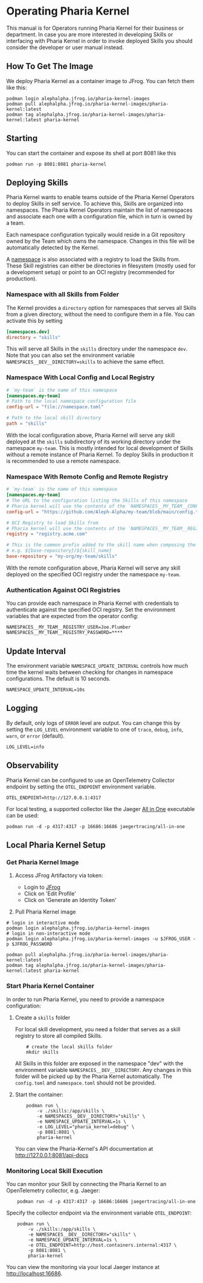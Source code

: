 # Operating Pharia Kernel

This manual is for Operators running Pharia Kernel for their business or department. In case you are more interested in developing Skills or interfacing with Pharia Kernel in order to invoke deployed Skills you should consider the developer or user manual instead.

## How To Get The Image

We deploy Pharia Kernel as a container image to JFrog. You can fetch them like this:

```shell
podman login alephalpha.jfrog.io/pharia-kernel-images
podman pull alephalpha.jfrog.io/pharia-kernel-images/pharia-kernel:latest
podman tag alephalpha.jfrog.io/pharia-kernel-images/pharia-kernel:latest pharia-kernel
```

## Starting

You can start the container and expose its shell at port 8081 like this

```shell
podman run -p 8081:8081 pharia-kernel
```

## Deploying Skills

Pharia Kernel wants to enable teams outside of the Pharia Kernel Operators to deploy Skills in self service. To achieve this, Skills are organized into namespaces. The Pharia Kernel Operators maintain the list of namespaces and associate each one with a configuration file, which in turn is owned by a team.

Each namespace configuration typically would reside in a Git repository owned by the Team which owns the namespace. Changes in this file will be automatically detected by the Kernel.

A [namespace](skill-deployment.md#configuring-namespace) is also associated with a registry to load the Skills from. These Skill registries can either be directories in filesystem (mostly used for a development setup) or point to an OCI registry (recommended for production).

### Namespace with all Skills from Folder

The Kernel provides a `directory` option for namespaces that serves all Skills from a given directory, without the need to configure them in a file.
You can activate this by setting

```toml
[namespaces.dev]
directory = "skills"
```

This will serve all Skills in the `skills` directory under the namespace `dev`.
Note that you can also set the environment variable `NAMESPACES__DEV__DIRECTORY=skills` to achieve the same effect.

### Namespace With Local Config and Local Registry

```toml
# `my-team` is the name of this namespace
[namespaces.my-team]
# Path to the local namespace configuration file
config-url = "file://namespace.toml"

# Path to the local skill directory
path = "skills"
```

With the local configuration above, Pharia Kernel will serve any skill deployed at the `skills` subdirectory of its working directory under the namespace `my-team`. This is mostly intended for local development of Skills without a remote instance of Pharia Kernel. To deploy Skills in production it is recommended to use a remote namespace.

### Namespace With Remote Config and Remote Registry

```toml
# `my-team` is the name of this namespace
[namespaces.my-team]
# The URL to the configuration listing the Skills of this namespace
# Pharia kernel will use the contents of the `NAMESPACES__MY_TEAM__CONFIG_ACCESS_TOKEN` environment variable to access (authorize) the config
config-url = "https://github.com/Aleph-Alpha/my-team/blob/main/config.toml"

# OCI Registry to load Skills from
# Pharia kernel will use the contents of the `NAMESPACES__MY_TEAM__REGISTRY_USER` and `NAMESPACES__MY_TEAM__REGISTRY_PASSWORD` environment variables to access (authorize) the registry
registry = "registry.acme.com"

# This is the common prefix added to the skill name when composing the OCI repository.
# e.g. ${base-repository}/${skill_name}
base-repository = "my-org/my-team/skills"
```

With the remote configuration above, Pharia Kernel will serve any skill deployed on the specified OCI registry under the namespace `my-team`.

### Authentication Against OCI Registries

You can provide each namespace in Pharia Kernel with credentials to authenticate against the specified OCI registry. Set the environment variables that are expected from the operator config:

```shell
NAMESPACES__MY_TEAM__REGISTRY_USER=Joe.Plumber
NAMESPACES__MY_TEAM__REGISTRY_PASSWORD=****
```

## Update Interval

The environment variable `NAMESPACE_UPDATE_INTERVAL` controls how much time the kernel waits between checking for changes in namespace configurations. The default is 10 seconds.

```shell
NAMESPACE_UPDATE_INTERVAL=10s
```

## Logging

By default, only logs of `ERROR` level are output. You can change this by setting the `LOG_LEVEL` environment variable to one of `trace`, `debug`, `info`, `warn`, or `error` (default).

```shell
LOG_LEVEL=info
```

## Observability

Pharia Kernel can be configured to use an OpenTelemetry Collector endpoint by setting the `OTEL_ENDPOINT` environment variable.

```shell
OTEL_ENDPOINT=http://127.0.0.1:4317
```

For local testing, a supported collector like the Jaeger [All in One](https://www.jaegertracing.io/docs/1.60/getting-started/#all-in-one) executable can be used:

```shell
podman run -d -p 4317:4317 -p 16686:16686 jaegertracing/all-in-one
```

## Local Pharia Kernel Setup

### Get Pharia Kernel Image

1. Access JFrog Artifactory via token:

   - Login to [JFrog](https://alephalpha.jfrog.io/ui/login/)
   - Click on 'Edit Profile'
   - Click on 'Generate an Identity Token'

2. Pull Pharia Kernel image

```shell
# login in interactive mode
podman login alephalpha.jfrog.io/pharia-kernel-images
# login in non-interactive mode
podman login alephalpha.jfrog.io/pharia-kernel-images -u $JFROG_USER -p $JFROG_PASSWORD

podman pull alephalpha.jfrog.io/pharia-kernel-images/pharia-kernel:latest
podman tag alephalpha.jfrog.io/pharia-kernel-images/pharia-kernel:latest pharia-kernel
```

### Start Pharia Kernel Container

In order to run Pharia Kernel, you need to provide a namespace configuration:

1. Create a `skills` folder

   For local skill development, you need a folder that serves as a skill registry to store all compiled Skills.

   ```shell
       # create the local skills folder
       mkdir skills
   ```

   All Skills in this folder are exposed in the namespace "dev" with the environment variable `NAMESPACES__DEV__DIRECTORY`.
   Any changes in this folder will be picked up by the Pharia Kernel automatically. The `config.toml` and `namespace.toml` should not be provided.

2. Start the container:

   ```shell
       podman run \
           -v ./skills:/app/skills \
           -e NAMESPACES__DEV__DIRECTORY="skills" \
           -e NAMESPACE_UPDATE_INTERVAL=1s \
           -e LOG_LEVEL="pharia_kernel=debug" \
           -p 8081:8081 \
           pharia-kernel
   ```

   You can view the Pharia-Kernel's API documentation at <http://127.0.0.1:8081/api-docs>

### Monitoring Local Skill Execution

You can monitor your Skill by connecting the Pharia Kernel to an OpenTelemetry collector, e.g. Jaeger:

```shell
    podman run -d -p 4317:4317 -p 16686:16686 jaegertracing/all-in-one
```

Specify the collector endpoint via the environment variable `OTEL_ENDPOINT`:

```shell
    podman run \
        -v ./skills:/app/skills \
        -e NAMESPACES__DEV__DIRECTORY="skills" \
        -e NAMESPACE_UPDATE_INTERVAL=1s \
        -e OTEL_ENDPOINT=http://host.containers.internal:4317 \
        -p 8081:8081 \
        pharia-kernel
```

You can view the monitoring via your local Jaeger instance at <http://localhost:16686>.
